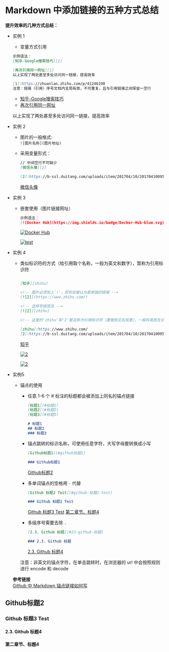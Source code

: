 # Markdown 中添加链接的五种方式总结

**提升效率的几种方式总结：**

- 实例 1
  - 变量方式引用

  ```markdown
  示例语法：
  [知乎-Google搜索技巧][1]

  [再次引用同一网址][1]
  以上实现了两处甚至多处访问同一链接，提高效率

  [1]:https://zhuanlan.zhihu.com/p/41246198
  注意：链接（引用）序号文档内全局有效，不可重复，且与引用链接之间保留一空行
  ```

  - [知乎-Google搜索技巧][1]
  - [再次引用同一网址][1]

  以上实现了两处甚至多处访问同一链接，提高效率

  [1]:https://zhuanlan.zhihu.com/p/41246198

- 实例 2
  - 图片的一般格式:  
    `![图片名称](图片地址)`
  - 采用变量形式：  

    ```markdown
    // 中间空行不可缺少
    [微信头像][2]

    [2]:https://b-ssl.duitang.com/uploads/item/201704/10/20170410095843_SEvMy.thumb.700_0.jpeg
    ```

    [微信头像][2]

    [2]:https://b-ssl.duitang.com/uploads/item/201704/10/20170410095843_SEvMy.thumb.700_0.jpeg

- 实例 3
  - 嵌套使用（图片链接网址）

    ```markdown
    示例语法：
    [![Docker Hub](https://img.shields.io/badge/Docker-Hub-blue.svg)](https://hub.docker.com/r/bludit/docker/)
    ```

    [![Docker Hub](https://img.shields.io/badge/Docker-Hub-blue.svg)](https://hub.docker.com/r/bludit/docker/)

    [![test](https://b-ssl.duitang.com/uploads/item/201704/10/20170410095843_SEvMy.thumb.700_0.jpeg)](https://b-ssl.duitang.com/uploads/item/201704/10/20170410095843_SEvMy.thumb.700_0.jpeg)

- 实例 4
  - 类似标识符的方式（给引用取个名称，一般为英文和数字），暂称为引用标识符

    ```markdown

    [知乎][zhihu]

    <!-- 图片必须加上'!'，否则会被认为是单独的链接 -->
    [![2]](https://www.zhihu.com/)

    <!-- 这样写很简洁 -->
    [![2]][zhihu]

    <!-- 这里的'zhihu'和'2'暂且称为引用标识符（要做到见名知意），一般将其放在文章尾末 -->

    [zhihu]:https://www.zhihu.com/
    [2]:https://b-ssl.duitang.com/uploads/item/201704/10/20170410095843_SEvMy.thumb.700_0.jpeg

    ```

    [知乎][zhihu]

    [![2]](https://www.zhihu.com/)

    [![2]][zhihu]

    [zhihu]:https://www.zhihu.com/

- 实例5

  - 锚点的使用
    - 任意 1-6 个 # 标注的标题都会被添加上同名的锚点链接

        ```markdown
        [标题1](#标题1) 
        [标题2](#标题2) 
        [标题3](#标题3) 

        # 标题1
        ## 标题2
        ### 标题3
        ```

    - 锚点跳转的标识名称，可使用任意字符，大写字母要转换成小写

        ```markdown
        [Github标题1](#github标题1)

        ### Github标题1
        ```

        [Github标题2](#github标题2)

    - 多单词锚点的空格用 `-` 代替

        ```markdown
        [Github 标题2 Test](#github-标题2-test)

        ### Github 标题2 Test
        ```

        [Github 标题3 Test](#github-标题3-test)
        [第二章节、标题4](#第二章节-标题4)

    - 多级序号需要去除 `.`

        ```markdown
        [2.3. Github 标题](#23-github-标题)

        ### 2.3. Github 标题
        ```

        [2.3. Github 标题4](#23-github-标题4)

    注意：非英文的锚点字符，在单击跳转时，在浏览器的 url 中会按照规则进行 encode 和 decode

  **参考链接**  
  [Github 中 Markdown 锚点链接如何写](https://my.oschina.net/antsky/blog/1475173)

## Github标题2

### Github 标题3 Test

#### 2.3. Github 标题4

#### 第二章节、标题4
